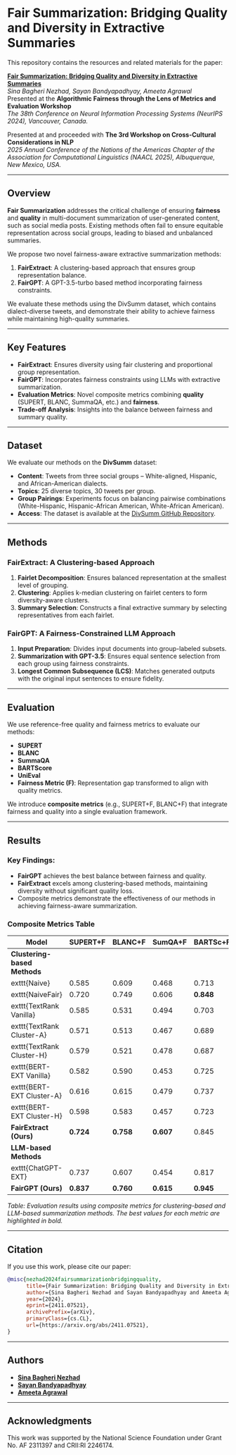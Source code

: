 # Fair Summarization: Bridging Quality and Diversity in Extractive Summaries

This repository contains the resources and related materials for the paper:

**[Fair Summarization: Bridging Quality and Diversity in Extractive Summaries](https://arxiv.org/abs/2411.07521)**  
*Sina Bagheri Nezhad, Sayan Bandyapadhyay, Ameeta Agrawal*  
Presented at the **Algorithmic Fairness through the Lens of Metrics and Evaluation Workshop**  
*The 38th Conference on Neural Information Processing Systems (NeurIPS 2024), Vancouver, Canada.*

Presented at and proceeded with **The 3rd Workshop on Cross-Cultural Considerations in NLP**  
*2025 Annual Conference of the Nations of the Americas Chapter of the Association for Computational Linguistics (NAACL 2025), Albuquerque, New Mexico, USA.*

---

## Overview

**Fair Summarization** addresses the critical challenge of ensuring **fairness** and **quality** in multi-document summarization of user-generated content, such as social media posts. Existing methods often fail to ensure equitable representation across social groups, leading to biased and unbalanced summaries.

We propose two novel fairness-aware extractive summarization methods:

1. **FairExtract**: A clustering-based approach that ensures group representation balance.
2. **FairGPT**: A GPT-3.5-turbo based method incorporating fairness constraints.

We evaluate these methods using the DivSumm dataset, which contains dialect-diverse tweets, and demonstrate their ability to achieve fairness while maintaining high-quality summaries.

---

## Key Features

- **FairExtract**: Ensures diversity using fair clustering and proportional group representation.
- **FairGPT**: Incorporates fairness constraints using LLMs with extractive summarization.
- **Evaluation Metrics**: Novel composite metrics combining **quality** (SUPERT, BLANC, SummaQA, etc.) and **fairness**.
- **Trade-off Analysis**: Insights into the balance between fairness and summary quality.

---

## Dataset

We evaluate our methods on the **DivSumm** dataset:
- **Content**: Tweets from three social groups – White-aligned, Hispanic, and African-American dialects.
- **Topics**: 25 diverse topics, 30 tweets per group.
- **Group Pairings**: Experiments focus on balancing pairwise combinations (White-Hispanic, Hispanic-African American, White-African American).
- **Access**: The dataset is available at the [DivSumm GitHub Repository](https://github.com/PortNLP/DivSumm).

---

## Methods

### FairExtract: A Clustering-based Approach

1. **Fairlet Decomposition**: Ensures balanced representation at the smallest level of grouping.
2. **Clustering**: Applies k-median clustering on fairlet centers to form diversity-aware clusters.
3. **Summary Selection**: Constructs a final extractive summary by selecting representatives from each fairlet.

### FairGPT: A Fairness-Constrained LLM Approach

1. **Input Preparation**: Divides input documents into group-labeled subsets.
2. **Summarization with GPT-3.5**: Ensures equal sentence selection from each group using fairness constraints.
3. **Longest Common Subsequence (LCS)**: Matches generated outputs with the original input sentences to ensure fidelity.

---

## Evaluation

We use reference-free quality and fairness metrics to evaluate our methods:
- **SUPERT**
- **BLANC**
- **SummaQA**
- **BARTScore**
- **UniEval**
- **Fairness Metric (F)**: Representation gap transformed to align with quality metrics.

We introduce **composite metrics** (e.g., SUPERT+F, BLANC+F) that integrate fairness and quality into a single evaluation framework.

---

## Results

### Key Findings:
- **FairGPT** achieves the best balance between fairness and quality.
- **FairExtract** excels among clustering-based methods, maintaining diversity without significant quality loss.
- Composite metrics demonstrate the effectiveness of our methods in achieving fairness-aware summarization.

### Composite Metrics Table

| Model                  | SUPERT+F | BLANC+F | SumQA+F | BARTSc+F | UniEval+F |
|------------------------|----------|---------|---------|----------|-----------|
| **Clustering-based Methods** |          |         |         |          |           |
| 	exttt{Naive}         | 0.585    | 0.609   | 0.468   | 0.713    | 0.601     |
| 	exttt{NaiveFair}     | 0.720    | 0.749   | 0.606   | **0.848**| 0.732     |
| 	exttt{TextRank Vanilla} | 0.585    | 0.531   | 0.494   | 0.703    | 0.605     |
| 	exttt{TextRank Cluster-A} | 0.571    | 0.513   | 0.467   | 0.689    | 0.577     |
| 	exttt{TextRank Cluster-H} | 0.579    | 0.521   | 0.478   | 0.687    | 0.588     |
| 	exttt{BERT-EXT Vanilla} | 0.582    | 0.590   | 0.453   | 0.725    | 0.578     |
| 	exttt{BERT-EXT Cluster-A} | 0.616    | 0.615   | 0.479   | 0.737    | 0.604     |
| 	exttt{BERT-EXT Cluster-H} | 0.598    | 0.583   | 0.457   | 0.723    | 0.564     |
| **FairExtract (Ours)** | **0.724** | **0.758**| **0.607**| 0.845    | **0.747** |
| **LLM-based Methods** |          |         |         |          |           |
| 	exttt{ChatGPT-EXT}   | 0.737    | 0.607   | 0.454   | 0.817    | 0.611     |
| **FairGPT (Ours)**     | **0.837**| **0.760**| **0.615**| **0.945**| **0.751** |

*Table: Evaluation results using composite metrics for clustering-based and LLM-based summarization methods. The best values for each metric are highlighted in bold.*

---

## Citation

If you use this work, please cite our paper:

```bibtex
@misc{nezhad2024fairsummarizationbridgingquality,
      title={Fair Summarization: Bridging Quality and Diversity in Extractive Summaries}, 
      author={Sina Bagheri Nezhad and Sayan Bandyapadhyay and Ameeta Agrawal},
      year={2024},
      eprint={2411.07521},
      archivePrefix={arXiv},
      primaryClass={cs.CL},
      url={https://arxiv.org/abs/2411.07521}, 
}
```

---

## Authors
- **[Sina Bagheri Nezhad](https://sinaai.github.io/)**
- **[Sayan Bandyapadhyay](https://sites.google.com/view/sayan-bandyapadhyay/home)**
- **[Ameeta Agrawal](https://web.cecs.pdx.edu/~ameeta/)**

---

## Acknowledgments

This work was supported by the National Science Foundation under Grant No. AF 2311397 and CRII:RI 2246174.
